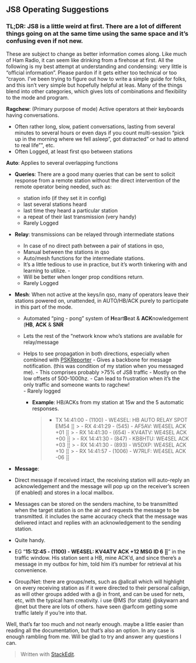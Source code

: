 
## JS8 Operating Suggestions

### **TL;DR:**  JS8 is a little weird at first. There are a lot of different things going on at the same time using the same space and it’s confusing even if not new.

These are subject to change as better information comes along. Like much of Ham Radio, it can seem like drinking from a firehose at first. All the following is my best attempt at understanding and condensing: very little is “official information”. Please pardon if it gets either too technical or too “crayon. I’ve been trying to figure out how to write a simple guide for folks, and this isn’t very simple but hopefully helpful at leas. Many of the things blend into other categories, which gives lots of combinations and flexibility to the mode and program.

**Ragchew**: (Primary purpose of mode) Active operators at their keyboards having conversations.

 -   Often rather long, slow, patient conversations, lasting from several minutes to several hours or even days if you count multi-session “pick up in the morning where we fell asleep”, got distracted” or had to attend to real life”", etc.
 - Often Logged, at least first qso between stations

**Auto**:  Applies to several overlapping functions

 - **Queries**: There are a good many queries that can be sent to solicit response from a remote station without the direct intervention of the remote operator being needed, such as: 
	 - station info (if they set it in config) 
	 - last several stations heard
	 - last time they heard a particular station
	 - a repeat of their last transmission (very handy)
	 - Rarely Logged

-   **Relay**: transmissions can be relayed through intermediate stations 
	- In case of no direct path between a pair of stations in qso,
	- Manual between the stations in qso 
	- Auto/mesh functions for the intermediate stations. 
	- It’s a little tedious to use in practice, but it’s worth tinkering with and learning to utilize. -
	-  Will be better when longer prop conditions return.
	- Rarely Logged

- **Mesh**: When not active at the keys/in qso, many of operators leave their stations powered on, unattended, in AUTO/HB/ACK purely to participate in this part of the mode.

	 -   Automated “ping - pong” system of  **H**eart**B**eat &  **ACK**nowledgement (**HB**,  **ACK**  &  **SNR**	
	 - Lets the rest of the “network know who’s stations are available for relay/message
	-   Helps to see propagation in both directions, especially when combined with [PSKReporter](hhttps://bit.ly/2KmSOM5) 
	   -   Gives a backbone for message notification. (this was condition of my station when you messaged me). 
	   - This comprises probably >75% of JS8 traffic
	   - Mostly on the low offsets of 500-1000hz.
	   - Can lead to frustration when it’s the only traffic and someone wants to ragchew!  
	   - Rarely logged
       
	    -  **Example**: HB/ACKs from my station at 15w and the 5 automatic responses.
	        >  - TX 14:41:00 - (1100) - WE4SEL: HB AUTO RELAY SPOT EM54 ⣿
	            >  -  RX 4:41:29 - (545) - AF5AV: WE4SEL ACK +01 ⣿
	                >  -  RX 14:41:30 - (654) - KV4ATV: WE4SEL ACK +00 ⣿ 
	                    >  -  RX 14:41:30 - (847) - KB8HTU: WE4SEL ACK +03 ⣿ 
	                            >  -  RX 14:41:30 - (893) - W5DXP: WE4SEL ACK +10 ⣿
	                                >  -  RX 14:41:57 - (1006) - W7RLF: WE4SEL ACK -06 ⣿



    
-   **Message**: 
-   Direct message if received intact, the receiving station will auto-reply an acknowledgement and the message will pop up on the receiver’s screen (if enabled) and stores in a local mailbox. 
- Messages can be stored on the senders machine, to be transmitted when the target station is on the air and requests the message to be transmitted. it includes the same accuracy check that the message was delivered intact and replies with an acknowledgement to the sending station.
- Quite handy.
-   EG “**15:12:45 - (1100) - WE4SEL: KV4ATV ACK +12 MSG ID 6 ⣿**” in the traffic window. His station sent a HB, mine ACK’d, and since there’s a message in my outbox for him, told him it’s number for retrieval at his convenience.
    
-   Group/Net: there are groups/nets, such as @allcall which will highlight on every receiving station as if it were directed to their personal callsign, as will other groups added with a @ in front, and can be used for nets, etc, with the typical ham creativity. i use @MS (for state) @skywarn and @net but there are lots of others. have seen @arfcom getting some traffic lately if you’re into that.
    

Well, that’s far too much and not nearly enough. maybe a little easier than reading all the documentation, but that’s also an option. In any case is enough rambling from me. Will be glad to try and answer any questions I can.

> Written with  [StackEdit](https://stackedit.io/).
<!--stackedit_data:
eyJoaXN0b3J5IjpbLTE3MTc0ODU5MzddfQ==
-->
